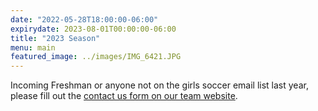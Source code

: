 ```yaml
---
date: "2022-05-28T18:00:00-06:00"
expirydate: 2023-08-01T00:00:00-06:00
title: "2023 Season"
menu: main
featured_image: ../images/IMG_6421.JPG
---
```


Incoming Freshman or anyone not on the girls soccer email list last year, please
fill out the [contact us form on our team website][1].

[1]: /about/
